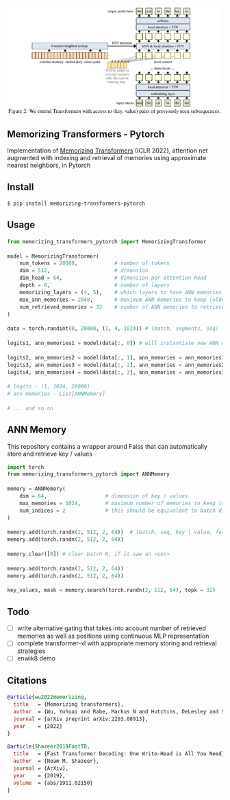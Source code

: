 <img src="./diagram.png" width="500px"></img>

## Memorizing Transformers - Pytorch

Implementation of <a href="https://arxiv.org/abs/2203.08913">Memorizing Transformers</a> (ICLR 2022), attention net augmented with indexing and retrieval of memories using approximate nearest neighbors, in Pytorch

## Install

```bash
$ pip install memorizing-transformers-pytorch
```

## Usage

```python
from memorizing_transformers_pytorch import MemorizingTransformer

model = MemorizingTransformer(
    num_tokens = 20000,            # number of tokens
    dim = 512,                     # dimension
    dim_head = 64,                 # dimension per attention head
    depth = 8,                     # number of layers
    memorizing_layers = (4, 5),    # which layers to have ANN memories
    max_ann_memories = 2048,       # maximum ANN memories to keep (oldest ones will be discarded)
    num_retrieved_memories = 32    # number of ANN memories to retrieve
)

data = torch.randint(0, 20000, (1, 4, 1024)) # (batch, segments, seq)

logits1, ann_memories1 = model(data[:, 0]) # will instantiate new ANN memories if not given

logits2, ann_memories2 = model(data[:, 1], ann_memories = ann_memories1)
logits3, ann_memories3 = model(data[:, 2], ann_memories = ann_memories2)
logits4, ann_memories4 = model(data[:, 3], ann_memories = ann_memories3)

# logits - (1, 1024, 20000)
# ann memories - List[ANNMemory]

# ... and so on
```

## ANN Memory

This repository contains a wrapper around Faiss that can automatically store and retrieve key / values

```python
import torch
from memorizing_transformers_pytorch import ANNMemory

memory = ANNMemory(
    dim = 64,                   # dimension of key / values
    max_memories = 1024,        # maximum number of memories to keep (will throw out the oldest memories for now if it overfills)
    num_indices = 2             # this should be equivalent to batch dimension, as each batch keeps track of its own memories, expiring when it sees a new document
)

memory.add(torch.randn(2, 512, 2, 64))  # (batch, seq, key | value, feature dim)
memory.add(torch.randn(2, 512, 2, 64))

memory.clear([0]) # clear batch 0, if it saw an <sos>

memory.add(torch.randn(2, 512, 2, 64))
memory.add(torch.randn(2, 512, 2, 64))

key_values, mask = memory.search(torch.randn(2, 512, 64), topk = 32)
```

## Todo

- [ ] write alternative gating that takes into account number of retrieved memories as well as positions using continuous MLP representation
- [ ] complete transformer-xl with appropriate memory storing and retrieval strategies
- [ ] enwik8 demo

## Citations

```bibtex
@article{wu2022memorizing,
  title   = {Memorizing transformers},
  author  = {Wu, Yuhuai and Rabe, Markus N and Hutchins, DeLesley and Szegedy, Christian},
  journal = {arXiv preprint arXiv:2203.08913},
  year    = {2022}
}
```

```bibtex
@article{Shazeer2019FastTD,
  title   = {Fast Transformer Decoding: One Write-Head is All You Need},
  author  = {Noam M. Shazeer},
  journal = {ArXiv},
  year    = {2019},
  volume  = {abs/1911.02150}
}
```
